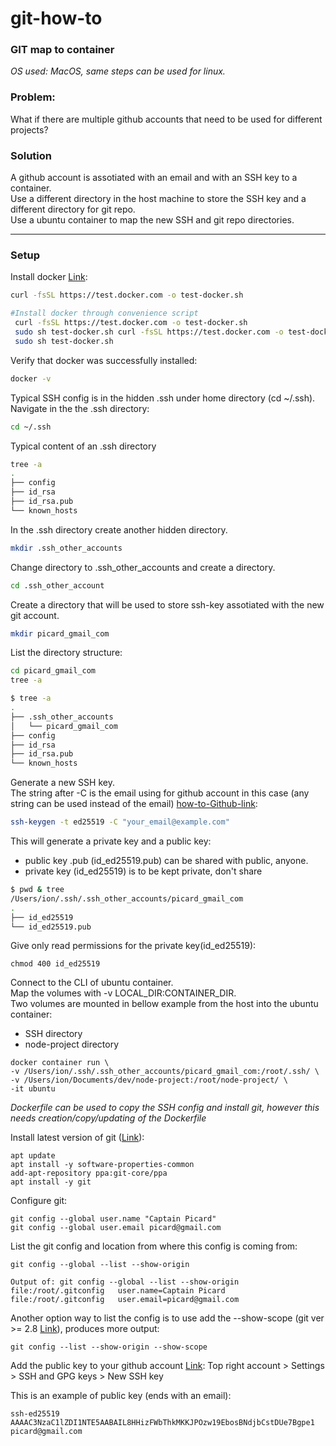 # git-how-to

### GIT map to container
*OS used: MacOS, same steps can be used for linux.*

### Problem: 
What if there are multiple github accounts that need to be used for different projects?

### Solution
A github account is assotiated with an email and with an SSH key to a container. \
Use a different directory in the host machine to store the SSH key and a different directory for git repo. \
Use a ubuntu container to map the new SSH and git repo directories.


---

### Setup
Install docker [Link](https://docs.docker.com/engine/install/ubuntu/#install-using-the-convenience-script):
```bash
curl -fsSL https://test.docker.com -o test-docker.sh
```

```bash
#Install docker through convenience script
 curl -fsSL https://test.docker.com -o test-docker.sh
 sudo sh test-docker.sh curl -fsSL https://test.docker.com -o test-docker.sh
 sudo sh test-docker.sh
```

Verify that docker was successfully installed:
```bash
docker -v
```

Typical SSH config is in the hidden .ssh under home directory (cd ~/.ssh).\
Navigate in the the .ssh directory:
```bash
cd ~/.ssh
```

Typical content of an .ssh directory
```bash
tree -a
.
├── config
├── id_rsa
├── id_rsa.pub
└── known_hosts
```

In the .ssh directory create another hidden directory.
```bash
mkdir .ssh_other_accounts
```

Change directory to .ssh_other_accounts and create a directory.
```bash
cd .ssh_other_account
```

Create a directory that will be used to store ssh-key assotiated with the new git account.
```bash
mkdir picard_gmail_com
```

List the directory structure:
```bash
cd picard_gmail_com
tree -a
```

```bash
$ tree -a
.
├── .ssh_other_accounts
│   └── picard_gmail_com
├── config
├── id_rsa
├── id_rsa.pub
└── known_hosts
```

Generate a new SSH key.\
The string after -C is the email using for github account in this case (any string can be used instead of the email)
[how-to-Github-link](https://docs.github.com/en/github/authenticating-to-github/connecting-to-github-with-ssh/generating-a-new-ssh-key-and-adding-it-to-the-ssh-agent#generating-a-new-ssh-key):
```bash
ssh-keygen -t ed25519 -C "your_email@example.com"
```
This will generate a private key and a public key:

* public key \.pub  \(id_ed25519.pub\) can be shared with public, anyone.
* private key (id_ed25519) is to be kept private, don't share
```bash
$ pwd & tree
/Users/ion/.ssh/.ssh_other_accounts/picard_gmail_com
.
├── id_ed25519
└── id_ed25519.pub
```
Give only read permissions for the private key(id_ed25519):
```
chmod 400 id_ed25519
```

Connect to the CLI of ubuntu container.\
Map the volumes with -v LOCAL_DIR:CONTAINER_DIR. \
Two volumes are mounted in bellow example from the host into the ubuntu container:
* SSH directory
* node-project directory
```
docker container run \
-v /Users/ion/.ssh/.ssh_other_accounts/picard_gmail_com:/root/.ssh/ \
-v /Users/ion/Documents/dev/node-project:/root/node-project/ \
-it ubuntu
```
_Dockerfile can be used to copy the SSH config and install git, however this needs creation/copy/updating of the Dockerfile_

Install latest version of git ([Link](https://git-scm.com/download/linux)):
```
apt update
apt install -y software-properties-common
add-apt-repository ppa:git-core/ppa
apt install -y git
```

Configure git:
```
git config --global user.name "Captain Picard"
git config --global user.email picard@gmail.com
```

List the git config and location from where this config is coming from:
```
git config --global --list --show-origin
```
```
Output of: git config --global --list --show-origin
file:/root/.gitconfig   user.name=Captain Picard
file:/root/.gitconfig   user.email=picard@gmail.com
```

Another option way to list the config is to use add the --show-scope (git ver >= 2.8 [Link](https://github.blog/2016-03-28-git-2-8-has-been-released/)), produces more output:
```
git config --list --show-origin --show-scope
```

Add the public key to your github account [Link](https://docs.github.com/en/github/authenticating-to-github/connecting-to-github-with-ssh/adding-a-new-ssh-key-to-your-github-account#): Top right account > Settings > SSH and GPG keys > New SSH key

This is an example of public key (ends with an email):
```
ssh-ed25519 AAAAC3NzaC1lZDI1NTE5AABAIL8HHizFWbThkMKKJPOzw19EbosBNdjbCstDUe7Bgpe1 picard@gmail.com
```
